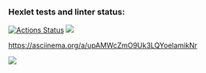 ### Hexlet tests and linter status:
[![Actions Status](https://github.com/Veksil/frontend-project-44/workflows/hexlet-check/badge.svg)](https://github.com/Veksil/frontend-project-44/actions)
<a href="https://codeclimate.com/github/Veksil/frontend-project-44/maintainability"><img src="https://api.codeclimate.com/v1/badges/af52828f245d374e0688/maintainability" /></a>

https://asciinema.org/a/upAMWcZmO9Uk3LQYoelamikNr

<a href="https://asciinema.org/a/smEkLG7v1BtpgokQDq4c9ESXH" target="_blank"><img src="https://asciinema.org/a/smEkLG7v1BtpgokQDq4c" /></a>
